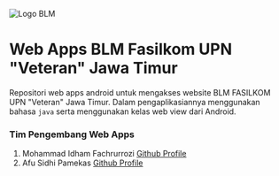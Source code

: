 ![Logo BLM](https://github.com/blmfasilkomupnjatim/blmfasilkomupnjatim.github.io/assets/icon/Logo-BLM-low.png "Logo BLM Fasilkom")

# Web Apps BLM Fasilkom UPN "Veteran" Jawa Timur
Repositori web apps android untuk mengakses website BLM FASILKOM UPN "Veteran" Jawa Timur. Dalam pengaplikasiannya menggunakan bahasa `java` serta menggunakan kelas web view dari Android.

### Tim Pengembang Web Apps
1. Mohammad Idham Fachrurrozi [Github Profile](github.com/idhamozi)
2. Afu Sidhi Pamekas [Github Profile](https://github.com/Afumoons)
